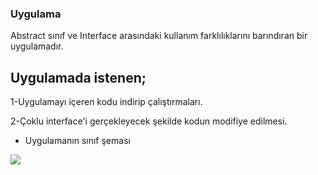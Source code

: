 ### Uygulama

Abstract sınıf ve Interface arasındaki kullanım farklılıklarını barındıran bir uygulamadır.

## Uygulamada istenen;

1-Uygulamayı içeren kodu indirip çalıştırmaları.

2-Çoklu interface'i gerçekleyecek şekilde kodun modifiye edilmesi.


* Uygulamanın sınıf şeması

![](https://github.com/celalceken/NesneYonelimliAnalizVeTasarimDersiUygulamalari/blob/master/Sekiller/02/UygulamaInterface2.png)
